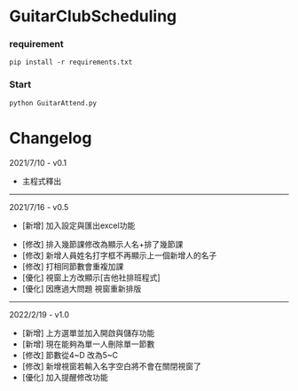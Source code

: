 # GuitarClubScheduling
### requirement
    pip install -r requirements.txt

### Start
    python GuitarAttend.py

# Changelog

2021/7/10 - v0.1 
- 主程式釋出
----------------------------
2021/7/16 - v0.5
+ [新增] 加入設定與匯出excel功能
- [修改] 排入幾節課修改為顯示人名+排了幾節課
- [修改] 新增人員姓名打字框不再顯示上一個新增人的名子
- [修改] 打相同節數會重複加課
- [優化] 視窗上方改顯示[吉他社排班程式] 
- [優化] 因應過大問題 視窗重新排版

----------------------------
2022/2/19 - v1.0
- [新增] 上方選單並加入開啟與儲存功能
- [新增] 現在能夠為單一人刪除單一節數
- [修改] 節數從4~D 改為5~C
- [修改] 新增視窗若輸入名字空白將不會在關閉視窗了
- [優化] 加入提醒修改功能
